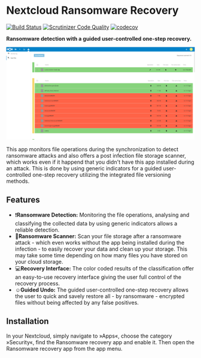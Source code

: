 # Nextcloud Ransomware Recovery
[![Build Status](https://travis-ci.com/undo-ransomware/ransomware_detection.svg?branch=master)](https://travis-ci.com/undo-ransomware/ransomware_detection)
[![Scrutinizer Code Quality](https://scrutinizer-ci.com/g/undo-ransomware/ransomware_detection/badges/quality-score.png?b=master)](https://scrutinizer-ci.com/g/undo-ransomware/ransomware_detection/?branch=master)
[![codecov](https://codecov.io/gh/undo-ransomware/ransomware_detection/branch/master/graph/badge.svg)](https://codecov.io/gh/undo-ransomware/ransomware_detection)

**Ransomware detection with a guided user-controlled one-step recovery.**

![](screenshots/scan-files-0.3.0.png)

This app monitors file operations during the synchronization to detect ransomware attacks and also offers a post infection file storage scanner, which works even if it happend that you didn't have this app installed during an attack. This is done by using generic indicators for a guided user-controlled one-step recovery utilizing the integrated file versioning methods.

## Features

* :exclamation:**Ransomware Detection:** Monitoring the file operations, analysing and classifying the collected data by using generic indicators allows a reliable detection.
* :mag_right:**Ransomware Scanner:** Scan your file storage after a ransomware attack - which even works without the app being installed during the infection - to easily recover your data and clean up your storage. This may take some time depending on how many files you have stored on your cloud storage.
* :computer:**Recovery Interface:**  The color coded results of the classification offer an easy-to-use recovery interface giving the user full control of the recovery process.
* :relaxed:**Guided Undo:** The guided user-controlled one-step recovery allows the user to quick and savely restore all - by ransomware - encrypted files without being affected by any false positives.

## Installation

In your Nextcloud, simply navigate to »Apps«, choose the category »Security«, find the Ransomware recovery app and enable it.
Then open the Ransomware recovery app from the app menu.
